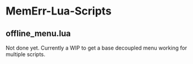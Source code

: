 # MemErr-Lua-Scripts
## offline_menu.lua
Not done yet. Currently a WIP to get a base decoupled menu working for multiple scripts.
